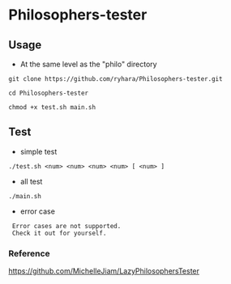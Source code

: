 # Philosophers-tester

## Usage

- At the same level as the "philo" directory
```
git clone https://github.com/ryhara/Philosophers-tester.git
```

```
cd Philosophers-tester
```
```
chmod +x test.sh main.sh
```

## Test
- simple test
```
./test.sh <num> <num> <num> <num> [ <num> ]
```

- all test
```
./main.sh
```

- error case
```
 Error cases are not supported.
 Check it out for yourself.
```



### Reference
https://github.com/MichelleJiam/LazyPhilosophersTester